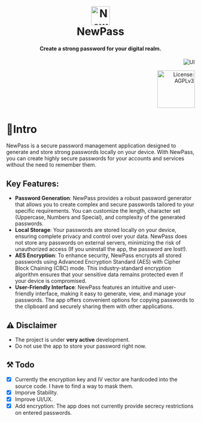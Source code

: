 <div align="center">
  <p>
    <h1>
      <a href="https://github.com/6eero/NewPass">
        <img src="https://github.com/6eero/NewPass/assets/114809573/6d03c7db-c705-42dc-ae4c-1fd0e47ceb15" width="50" title="NewPass" />
      </a>
      <br />
      NewPass
    </h1>
    <h4>Create a strong password for your digital realm.</h4>
    <h4></h4>
  </p>
  <p>
  </p>
</div>

<p align="right">
   <img src="https://github.com/6eero/NewPass/assets/114809573/e2a2d540-7f07-4889-bccd-1924a99e5ade" title="UI">
</p>

<p align="right">
  <a href="https://opensource.org/license/agpl-v3"><img src="https://img.shields.io/badge/License-AGPL_v3-blue.svg?color=FEED55&style=for-the-badge&label=License&logoColor=0F1511&labelColor=ececec" alt="License: AGPLv3" width="100"></a>
</p>



# 📍Intro
NewPass is a secure password management application designed to generate and store strong passwords locally on your device. With NewPass, you can create highly secure passwords for your accounts and services without the need to remember them.


## Key Features:
- **Password Generation**: NewPass provides a robust password generator that allows you to create complex and secure passwords tailored to your specific requirements. You can customize the length, character set (Uppercase, Numbers and Special), and complexity of the generated passwords.
- **Local Storage**: Your passwords are stored locally on your device, ensuring complete privacy and control over your data. NewPass does not store any passwords on external servers, minimizing the risk of unauthorized access (If you uninstall the app, the password are lost!).
- **AES Encryption**: To enhance security, NewPass encrypts all stored passwords using Advanced Encryption Standard (AES) with Cipher Block Chaining (CBC) mode. This industry-standard encryption algorithm ensures that your sensitive data remains protected even if your device is compromised.
- **User-Friendly Interface**: NewPass features an intuitive and user-friendly interface, making it easy to generate, view, and manage your passwords. The app offers convenient options for copying passwords to the clipboard and securely sharing them with other applications.


## ⚠️ Disclaimer
- The project is under **very active** development.
- Do not use the app to store your password right now.
  

## ⚒️ Todo
- [x] Currently the encryption key and IV vector are hardcoded into the source code. I have to find a way to mask them.
- [x] Imporve Stability.
- [x] Improve UI/UX.
- [x] Add encryption: The app does not currently provide secrecy restrictions on entered passwords.
